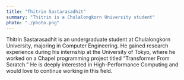 ```yaml
---
title: "Thitrin Sastarasadhit"
summary: "Thitrin is a Chulalongkorn University student"
photo: "./photo.png"
---
```


Thitrin Sastarasadhit is an undergraduate student at Chulalongkorn University,
majoring in Computer Engineering. He gained research experience during his
internship at the University of Tokyo, where he worked on a Chapel programming
project titled “Transformer From Scratch.” He is deeply interested in
High-Performance Computing and would love to continue working in this field.